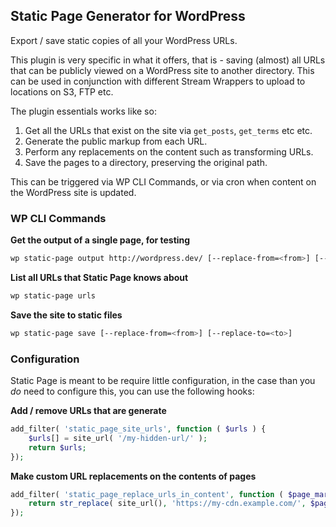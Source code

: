 ## Static Page Generator for WordPress

Export / save static copies of all your WordPress URLs.

This plugin is very specific in what it offers, that is - saving (almost) all URLs that can be publicly viewed
on a WordPress site to another directory. This can be used in conjunction with different Stream Wrappers to
upload to locations on S3, FTP etc.

The plugin essentials works like so:

1. Get all the URLs that exist on the site via `get_posts`, `get_terms` etc etc.
1. Generate the public markup from each URL.
1. Perform any replacements on the content such as transforming URLs.
1. Save the pages to a directory, preserving the original path.

This can be triggered via WP CLI Commands, or via cron when content on the WordPress site is updated.

### WP CLI Commands

**Get the output of a single page, for testing**

```bash
wp static-page output http://wordpress.dev/ [--replace-from=<from>] [--replace-to=<to>]
```

**List all URLs that Static Page knows about**

```bash
wp static-page urls
```

**Save the site to static files**

```bash
wp static-page save [--replace-from=<from>] [--replace-to=<to>]
```

### Configuration

Static Page is meant to be require little configuration, in the case than you _do_ need to configure this, you can use
the following hooks:

**Add / remove URLs that are generate**

```php
add_filter( 'static_page_site_urls', function ( $urls ) {
	$urls[] = site_url( '/my-hidden-url/' );
	return $urls;
});
```

**Make custom URL replacements on the contents of pages**

```php
add_filter( 'static_page_replace_urls_in_content', function ( $page_markup ) {
	return str_replace( site_url(), 'https://my-cdn.example.com/', $page_markup );
});
```
